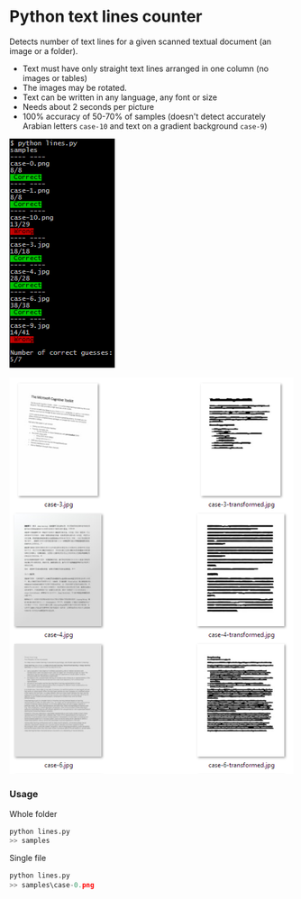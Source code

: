 # Python text lines counter

Detects number of text lines for a given scanned textual document (an image or a folder). 

- Text must have only straight text lines arranged in one column (no images or tables)
- The images may be rotated.
- Text can be written in any language, any font or size
- Needs about 2 seconds per picture
- 100% accuracy of 50-70% of samples (doesn't detect accurately Arabian letters `case-10` and text on a gradient background `case-9`)

![](1.png)

![](2.png)

### Usage

Whole folder

```python
python lines.py
>> samples
```

Single file

```python
python lines.py
>> samples\case-0.png
```